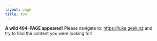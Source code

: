 ```yaml
---
layout: page
title: 404
---
```



**A wild 404-PAGE appeared!**
Please navigate to: https://luke.geek.nz and try to find the content you were looking for!